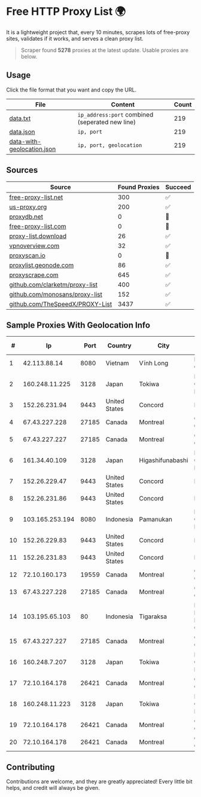 
# Free HTTP Proxy List 🌍

It is a lightweight project that, every 10 minutes, scrapes lots of free-proxy sites, validates if it works, and serves a clean proxy list.


> Scraper found **5278** proxies at the latest update. Usable proxies are below.

## Usage

Click the file format that you want and copy the URL.


|File|Content|Count|
|----|-------|-----|
|[data.txt](https://raw.githubusercontent.com/themiralay/Proxy-List-World/master/data.txt)|`ip_address:port` combined (seperated new line)|219|
|[data.json](https://raw.githubusercontent.com/themiralay/Proxy-List-World/master/data.json)|`ip, port`|219|
|[data-with-geolocation.json](https://raw.githubusercontent.com/themiralay/Proxy-List-World/master/data-with-geolocation.json)|`ip, port, geolocation`|219|

## Sources

|Source|Found Proxies|Succeed|
|------|-------------|-------|
|[free-proxy-list.net](https://free-proxy-list.net)|300|✅|
|[us-proxy.org](https://www.us-proxy.org)|200|✅|
|[proxydb.net](http://proxydb.net)|0|🚫|
|[free-proxy-list.com](https://free-proxy-list.com/?page=&port=&type%5B%5D=http&type%5B%5D=https&up_time=0&search=Search)|0|🚫|
|[proxy-list.download](https://www.proxy-list.download/HTTP)|26|✅|
|[vpnoverview.com](https://vpnoverview.com/privacy/anonymous-browsing/free-proxy-servers)|32|✅|
|[proxyscan.io](https://www.proxyscan.io)|0|🚫|
|[proxylist.geonode.com](https://proxylist.geonode.com/api/proxy-list?limit=300&page=1&sort_by=lastChecked&sort_type=desc&protocols=http,https)|86|✅|
|[proxyscrape.com](https://api.proxyscrape.com/v2/?request=displayproxies&protocol=http&timeout=10000&country=all&ssl=all&anonymity=all)|645|✅|
|[github.com/clarketm/proxy-list](https://raw.githubusercontent.com/clarketm/proxy-list/master/proxy-list-raw.txt)|400|✅|
|[github.com/monosans/proxy-list](https://raw.githubusercontent.com/monosans/proxy-list/main/proxies/http.txt)|152|✅|
|[github.com/TheSpeedX/PROXY-List](https://raw.githubusercontent.com/TheSpeedX/PROXY-List/master/http.txt)|3437|✅|


## Sample Proxies With Geolocation Info

|#|Ip|Port|Country|City|Internet Service Provider|
|-|--|----|-------|----|-------------------------|
|1|42.113.88.14|8080|Vietnam|Vĩnh Long|FPT Telecom Company|
|2|160.248.11.225|3128|Japan|Tokiwa|NTT PC Communications, Inc.|
|3|152.26.231.94|9443|United States|Concord|MCNC|
|4|67.43.227.228|27185|Canada|Montreal|GloboTech Communications|
|5|67.43.227.227|27185|Canada|Montreal|GloboTech Communications|
|6|161.34.40.109|3128|Japan|Higashifunabashi|NTT PC Communications, Inc.|
|7|152.26.229.47|9443|United States|Concord|MCNC|
|8|152.26.231.86|9443|United States|Concord|MCNC|
|9|103.165.253.194|8080|Indonesia|Pamanukan|PT Pelangi Communication Network|
|10|152.26.229.83|9443|United States|Concord|MCNC|
|11|152.26.231.83|9443|United States|Concord|MCNC|
|12|72.10.160.173|19559|Canada|Montreal|GloboTech Communications|
|13|67.43.227.228|27185|Canada|Montreal|GloboTech Communications|
|14|103.195.65.103|80|Indonesia|Tigaraksa|Indonesia Network Information Center|
|15|67.43.227.227|27185|Canada|Montreal|GloboTech Communications|
|16|160.248.7.207|3128|Japan|Tokiwa|NTT PC Communications, Inc.|
|17|72.10.164.178|26421|Canada|Montreal|GloboTech Communications|
|18|160.248.11.223|3128|Japan|Tokiwa|NTT PC Communications, Inc.|
|19|72.10.164.178|26421|Canada|Montreal|GloboTech Communications|
|20|72.10.164.178|26421|Canada|Montreal|GloboTech Communications|



## Contributing

Contributions are welcome, and they are greatly appreciated! Every
little bit helps, and credit will always be given.

